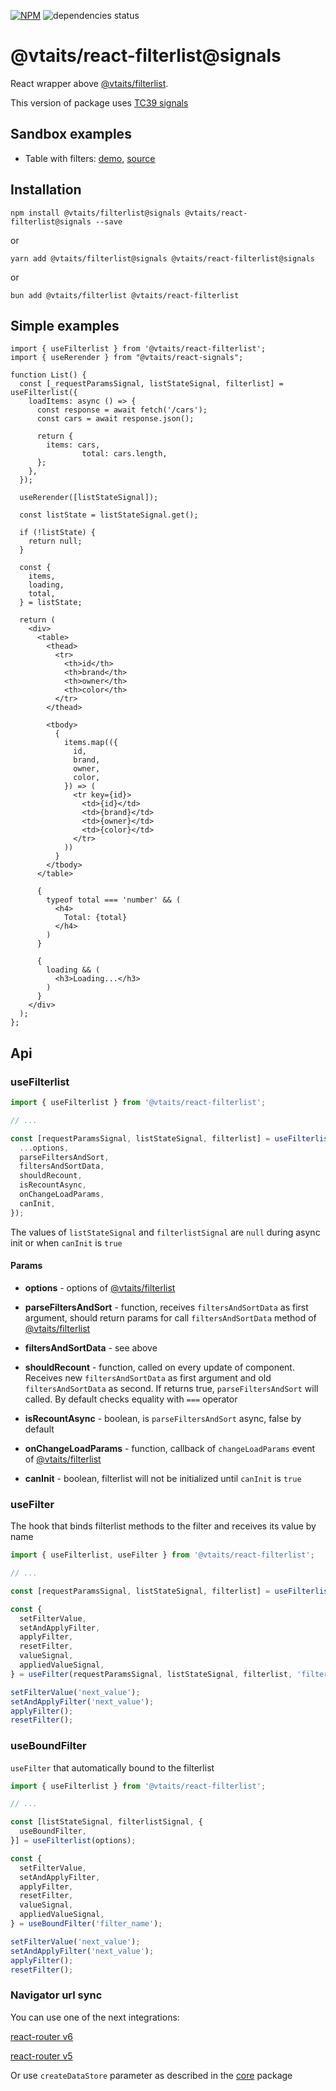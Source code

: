 [![NPM](https://img.shields.io/npm/v/@vtaits/react-filterlist.svg)](https://www.npmjs.com/package/@vtaits/react-filterlist)
![dependencies status](https://img.shields.io/librariesio/release/npm/@vtaits/react-filterlist)

# @vtaits/react-filterlist@signals

React wrapper above [@vtaits/filterlist](https://www.npmjs.com/package/@vtaits/filterlist).

This version of package uses [TC39 signals](https://github.com/tc39/proposal-signals)

## Sandbox examples

- Table with filters: [demo](https://kto5e.csb.app/), [source](https://codesandbox.io/s/example-kto5e)

## Installation

```
npm install @vtaits/filterlist@signals @vtaits/react-filterlist@signals --save
```

or

```
yarn add @vtaits/filterlist@signals @vtaits/react-filterlist@signals
```

or

```
bun add @vtaits/filterlist @vtaits/react-filterlist
```

## Simple examples

```tsx
import { useFilterlist } from '@vtaits/react-filterlist';
import { useRerender } from "@vtaits/react-signals";

function List() {
  const [_requestParamsSignal, listStateSignal, filterlist] = useFilterlist({
    loadItems: async () => {
      const response = await fetch('/cars');
      const cars = await response.json();

      return {
        items: cars,
				total: cars.length,
      };
    },
  });

  useRerender([listStateSignal]);

  const listState = listStateSignal.get();

  if (!listState) {
    return null;
  }

  const {
    items,
    loading,
    total,
  } = listState;

  return (
    <div>
      <table>
        <thead>
          <tr>
            <th>id</th>
            <th>brand</th>
            <th>owner</th>
            <th>color</th>
          </tr>
        </thead>

        <tbody>
          {
            items.map(({
              id,
              brand,
              owner,
              color,
            }) => (
              <tr key={id}>
                <td>{id}</td>
                <td>{brand}</td>
                <td>{owner}</td>
                <td>{color}</td>
              </tr>
            ))
          }
        </tbody>
      </table>

      {
        typeof total === 'number' && (
          <h4>
            Total: {total}
          </h4>
        )
      }

      {
        loading && (
          <h3>Loading...</h3>
        )
      }
    </div>
  );
};
```

## Api

### useFilterlist

```typescript
import { useFilterlist } from '@vtaits/react-filterlist';

// ...

const [requestParamsSignal, listStateSignal, filterlist] = useFilterlist({
  ...options,
  parseFiltersAndSort,
  filtersAndSortData,
  shouldRecount,
  isRecountAsync,
  onChangeLoadParams,
  canInit,
});
```

The values of `listStateSignal` and `filterlistSignal` are `null` during async init or when `canInit` is `true`

#### Params

- **options** - options of [@vtaits/filterlist](https://www.npmjs.com/package/@vtaits/filterlist)

- **parseFiltersAndSort** - function, receives `filtersAndSortData` as first argument, should return params for call `filtersAndSortData` method of [@vtaits/filterlist](https://www.npmjs.com/package/@vtaits/filterlist)

- **filtersAndSortData** - see above

- **shouldRecount** - function, called on every update of component. Receives new `filtersAndSortData` as first argument and old `filtersAndSortData` as second. If returns true, `parseFiltersAndSort` will called. By default checks equality with `===` operator

- **isRecountAsync** - boolean, is `parseFiltersAndSort` async, false by default

- **onChangeLoadParams** - function, callback of `changeLoadParams` event of [@vtaits/filterlist](https://www.npmjs.com/package/@vtaits/filterlist)

- **canInit** - boolean, filterlist will not be initialized until `canInit` is `true`

### useFilter

The hook that binds filterlist methods to the filter and receives its value by name

```typescript
import { useFilterlist, useFilter } from '@vtaits/react-filterlist';

// ...

const [requestParamsSignal, listStateSignal, filterlist] = useFilterlist(options);

const {
  setFilterValue,
  setAndApplyFilter,
  applyFilter,
  resetFilter,
  valueSignal,
  appliedValueSignal,
} = useFilter(requestParamsSignal, listStateSignal, filterlist, 'filter_name');

setFilterValue('next_value');
setAndApplyFilter('next_value');
applyFilter();
resetFilter();
```

### useBoundFilter

`useFilter` that automatically bound to the filterlist

```typescript
import { useFilterlist } from '@vtaits/react-filterlist';

// ...

const [listStateSignal, filterlistSignal, {
  useBoundFilter,
}] = useFilterlist(options);

const {
  setFilterValue,
  setAndApplyFilter,
  applyFilter,
  resetFilter,
  valueSignal,
  appliedValueSignal,
} = useBoundFilter('filter_name');

setFilterValue('next_value');
setAndApplyFilter('next_value');
applyFilter();
resetFilter();
```

### Navigator url sync

You can use one of the next integrations:

[react-router v6](https://github.com/vtaits/filterlist/tree/feature/signals/packages/react-filterlist-router-6)

[react-router v5](https://github.com/vtaits/filterlist/tree/feature/signals/packages/react-filterlist-router-5)

Or use `createDataStore` parameter as described in the [core](https://github.com/vtaits/filterlist/tree/feature/signals/packages/filterlist) package
